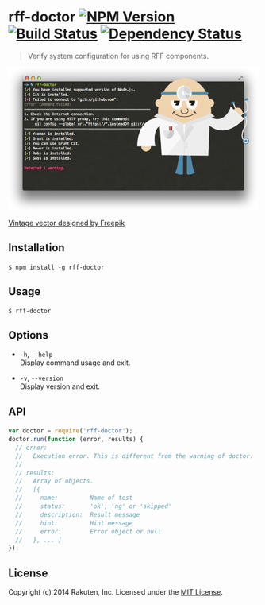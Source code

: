# rff-doctor [![NPM Version][npm-image]][npm-url] [![Build Status][travis-image]][travis-url] [![Dependency Status][deps-image]][deps-url]

> Verify system configuration for using RFF components.

![rff-doctor](resources/rff-doctor.png)

<a href="http://www.freepik.com/free-photos-vectors/vintage" target="_blank">Vintage vector designed by Freepik</a>

## Installation
```shell
$ npm install -g rff-doctor
```

## Usage
```shell
$ rff-doctor
```

## Options
* `-h`, `--help`  
  Display command usage and exit.

* `-v`, `--version`  
  Display version and exit.

## API
```javascript
var doctor = require('rff-doctor');
doctor.run(function (error, results) {
  // error:
  //   Execution error. This is different from the warning of doctor.
  //
  // results:
  //   Array of objects.
  //   [{
  //     name:         Name of test
  //     status:       'ok', 'ng' or 'skipped'
  //     description:  Result message
  //     hint:         Hint message
  //     error:        Error object or null
  //   }, ... ]
});
```

## License
Copyright (c) 2014 Rakuten, Inc. Licensed under the [MIT License](LICENSE).

[npm-image]: https://img.shields.io/npm/v/rff-doctor.svg?style=flat
[npm-url]: https://www.npmjs.org/package/rff-doctor
[travis-image]: https://img.shields.io/travis/rakuten-frontend/rff-doctor/master.svg?style=flat
[travis-url]: https://travis-ci.org/rakuten-frontend/rff-doctor
[deps-image]: http://img.shields.io/david/rakuten-frontend/rff-doctor.svg?style=flat
[deps-url]: https://david-dm.org/rakuten-frontend/rff-doctor
